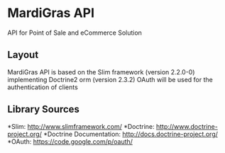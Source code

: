 MardiGras API
=========
API for Point of Sale and eCommerce Solution

Layout
---------
MardiGras API is based on the Slim framework (version 2.2.0-0) implementing Doctrine2 orm (version 2.3.2)
OAuth will be used for the authentication of clients

Library Sources
---------------
*Slim: http://www.slimframework.com/
*Doctrine: http://www.doctrine-project.org/
*Doctrine Documentation: http://docs.doctrine-project.org/
*OAuth: https://code.google.com/p/oauth/
